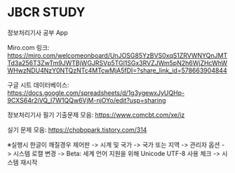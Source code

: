 # JBCR STUDY
정보처리기사 공부 App

Miro.com 링크:
https://miro.com/welcomeonboard/UnJOSG85YzBVS0xqS1ZRVWNYQnJMTTd3a256T3ZwTm9JWTBjWGJRSVp5TGl1SGx3RVZJWm5pN2h6WjZHcWhWWHwzNDU4NzY0NTQzNTc4MTcwMjA5fDI=?share_link_id=578663904844



구글 시트 데이터베이스:
https://docs.google.com/spreadsheets/d/1g3ygewxJyUQHp-9CXS64r2iVQ_I7W1QQw6VjM-njOYo/edit?usp=sharing

정보처리기사 필기 기출문제 모음:
https://www.comcbt.com/xe/iz

실기 문제 모음:
https://chobopark.tistory.com/314


※실행시 한글이 깨질경우
제어판 -> 시계 및 국가 -> 국가 또는 지역 -> 관리자 옵션 -> 시스템 로캘 변경
-> Beta: 세계 언어 지원을 위해 Unicode UTF-8 사용 체크 ->
시스템 재시작
